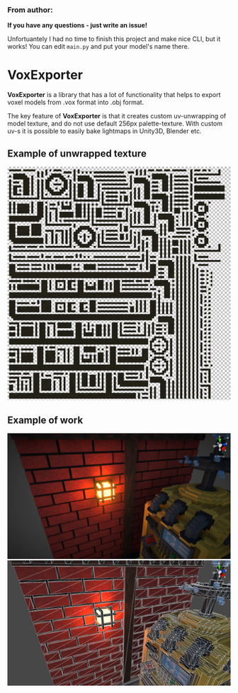 ### From author:


**If you have any questions - just write an issue!**

Unfortuantely I had no time to finish this project and make nice CLI, but it works! You can edit `main.py` and put your model's name there.  

# VoxExporter

__VoxExporter__ is a library that has a lot of functionality that helps to export voxel models 
from .vox format into .obj format. 

The key feature of **VoxExporter** is that it creates custom uv-unwrapping of 
model texture, and do not use default 256px palette-texture. With custom uv-s it is possible to easily bake lightmaps
in Unity3D, Blender etc.

## Example of unwrapped texture
![texture](/images/screen3.png?raw=true)

## Example of work
![shaded](/images/screen1.png?raw=true)
![wireframe](/images/screen2.png?raw=true)
